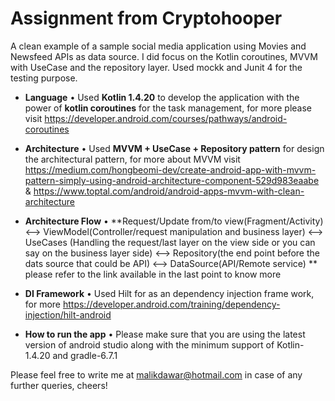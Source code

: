 # Assignment from Cryptohooper

A clean example of a sample social media application using Movies and Newsfeed APIs as data source.
I did focus on the Kotlin coroutines, MVVM with UseCase and the repository layer. Used mockk and Junit 4 for the testing purpose.

- **Language**
  • Used **Kotlin 1.4.20** to develop the application with the power of **kotlin coroutines** for the task management,
  for more please visit https://developer.android.com/courses/pathways/android-coroutines

- **Architecture**
  • Used **MVVM + UseCase + Repository pattern** for design the architectural pattern,
  for more about MVVM visit https://medium.com/hongbeomi-dev/create-android-app-with-mvvm-pattern-simply-using-android-architecture-component-529d983eaabe
  & https://www.toptal.com/android/android-apps-mvvm-with-clean-architecture

- **Architecture Flow**
  • **Request/Update from/to view(Fragment/Activity) <--> ViewModel(Controller/request manipulation and business layer)
  <--> UseCases (Handling the request/last layer on the view side or you can say on the business layer side)
  <--> Repository(the end point before the dats source that could be API)  <-->  DataSource(API/Remote service) **
  please refer to the link available in the last point to know more

- **DI Framework**
  • Used Hilt for as an dependency injection frame work, for more https://developer.android.com/training/dependency-injection/hilt-android

- **How to run the app**
  • Please make sure that you are using the latest version of android studio along with the minimum support of Kotlin-1.4.20 and gradle-6.7.1


Please feel free to write me at malikdawar@hotmail.com in case of any further queries, cheers!
